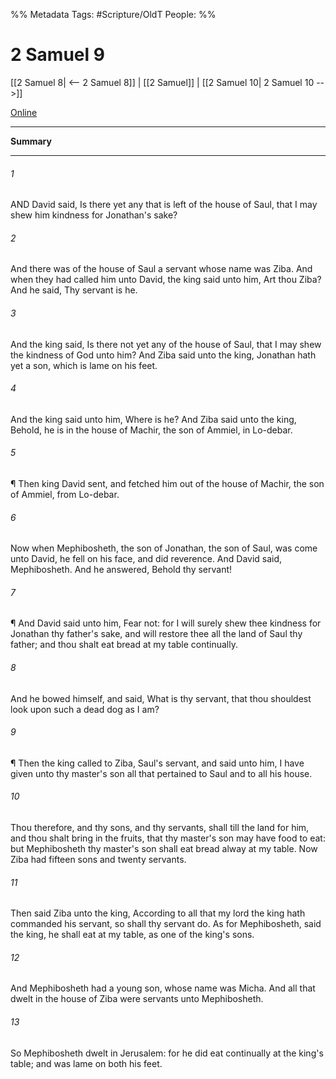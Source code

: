 

%% Metadata
Tags: #Scripture/OldT
People: 
%%
# 2 Samuel 9
[[2 Samuel 8| <-- 2 Samuel 8]] | [[2 Samuel]] | [[2 Samuel 10| 2 Samuel 10 -->]]

[Online](https://churchofjesuschrist.org/study/scriptures/ot/2-sam/9?lang=eng)

---
__Summary__



---

###### 1
AND David said, Is there yet any that is left of the house of Saul, that I may shew him kindness for Jonathan's sake?
###### 2
And there was of the house of Saul a servant whose name was Ziba.  And when they had called him unto David, the king said unto him, Art thou Ziba?  And he said, Thy servant is he.
###### 3
And the king said, Is there not yet any of the house of Saul, that I may shew the kindness of God unto him?  And Ziba said unto the king, Jonathan hath yet a son, which is lame on his feet.
###### 4
And the king said unto him, Where is he?  And Ziba said unto the king, Behold, he is in the house of Machir, the son of Ammiel, in Lo-debar.
###### 5
¶ Then king David sent, and fetched him out of the house of Machir, the son of Ammiel, from Lo-debar.
###### 6
Now when Mephibosheth, the son of Jonathan, the son of Saul, was come unto David, he fell on his face, and did reverence.  And David said, Mephibosheth.  And he answered, Behold thy servant!
###### 7
¶ And David said unto him, Fear not: for I will surely shew thee kindness for Jonathan thy father's sake, and will restore thee all the land of Saul thy father; and thou shalt eat bread at my table continually.
###### 8
And he bowed himself, and said, What is thy servant, that thou shouldest look upon such a dead dog as I am?
###### 9
¶ Then the king called to Ziba, Saul's servant, and said unto him, I have given unto thy master's son all that pertained to Saul and to all his house.
###### 10
Thou therefore, and thy sons, and thy servants, shall till the land for him, and thou shalt bring in the fruits, that thy master's son may have food to eat: but Mephibosheth thy master's son shall eat bread alway at my table.  Now Ziba had fifteen sons and twenty servants.
###### 11
Then said Ziba unto the king, According to all that my lord the king hath commanded his servant, so shall thy servant do.  As for Mephibosheth, said the king, he shall eat at my table, as one of the king's sons.
###### 12
And Mephibosheth had a young son, whose name was Micha.  And all that dwelt in the house of Ziba were servants unto Mephibosheth.
###### 13
So Mephibosheth dwelt in Jerusalem: for he did eat continually at the king's table; and was lame on both his feet.



